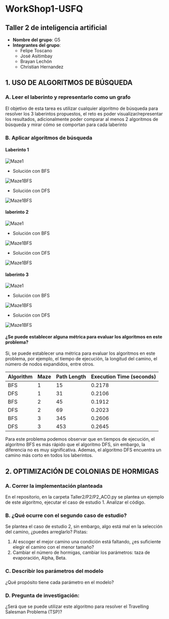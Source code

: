 # WorkShop1-USFQ
## Taller 2 de inteligencia artificial

- **Nombre del grupo**: G5
- **Integrantes del grupo**:
  * Felipe Toscano
  * José Asitimbay
  * Brayan Lechón
  * Christian Hernandez

## 1. USO DE ALGORITMOS DE BÚSQUEDA
### A. Leer el laberinto y representarlo como un grafo

El objetivo de esta tarea es utilizar cualquier algoritmo de búsqueda para resolver los 3 laberintos propuestos, 
el reto es poder visualizar/representar los resultados, adicionalmente poder comparar al menos 2 algoritmos de búsqueda 
y mirar cómo se comportan para cada laberinto




### B. Aplicar algoritmos de búsqueda

#### Laberinto 1
![Maze1](/Taller2/images/laberinto1.png)

 - Solución con BFS

![Maze1BFS](/Taller2/images/laberinto1-solucion-bfs_find_path.png)

 - Solución con DFS

![Maze1BFS](/Taller2/images/laberinto1-solucion-dfs_find_path.png)

#### laberinto 2

![Maze1](/Taller2/images/laberinto2.png)

 - Solución con BFS

![Maze1BFS](/Taller2/images/laberinto2-solucion-bfs_find_path.png)

 - Solución con DFS

![Maze1BFS](/Taller2/images/laberinto2-solucion-dfs_find_path.png)

#### laberinto 3

![Maze1](/Taller2/images/laberinto3.png)

 - Solución con BFS

![Maze1BFS](/Taller2/images/laberinto3-solucion-bfs_find_path.png)

 - Solución con DFS

![Maze1BFS](/Taller2/images/laberinto3-solucion-dfs_find_path.png)

#### ¿Se puede establecer alguna métrica para evaluar los algoritmos en este problema?

Si, se puede establecer una métrica para evaluar los algoritmos en este problema, por ejemplo, el tiempo de ejecución, la longitud del camino, el número de nodos expandidos, entre otros.

| Algorithm | Maze | Path Length | Execution Time (seconds) |
|-----------|------|-------------|--------------------------|
| BFS       | 1    | 15          | 0.2178                   |
| DFS       | 1    | 31          | 0.2106                   |
| BFS       | 2    | 45          | 0.1912                   |
| DFS       | 2    | 69          | 0.2023                   |
| BFS       | 3    | 345         | 0.2606                   |
| DFS       | 3    | 453         | 0.2645                   |

Para este problema podemos observar que en tiempos de ejecución, el algoritmo BFS es más rápido que el algoritmo DFS, sin embargo, la diferencia no es muy significativa. Ademas,  el algoritmo DFS encuentra un camino más corto en todos los laberintos. 


## 2. OPTIMIZACIÓN DE COLONIAS DE HORMIGAS
### A. Correr la implementación planteada
En el repositorio, en la carpeta Taller2/P2/P2_ACO.py se plantea un ejemplo de este algoritmo, ejecutar el caso de estudio 1. Analizar el código.
### B. ¿Qué ocurre con el segundo caso de estudio?
Se plantea el caso de estudio 2, sin embargo, algo está mal en la selección del camino, ¿puedes arreglarlo? Pistas:
1. Al escoger el mejor camino una condición está faltando, ¿es suficiente elegir el camino con el menor tamaño?
2. Cambiar el número de hormigas, cambiar los parámetros: taza de evaporación, Alpha, Beta.
### C. Describir los parámetros del modelo
¿Qué propósito tiene cada parámetro en el modelo?
### D. Pregunta de investigación:
¿Será que se puede utilizar este algoritmo para resolver el Travelling Salesman Problema (TSP)?

